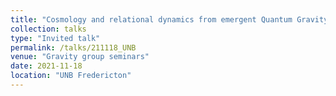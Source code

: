 ```yaml
---
title: "Cosmology and relational dynamics from emergent Quantum Gravity"
collection: talks
type: "Invited talk"
permalink: /talks/211118_UNB
venue: "Gravity group seminars"
date: 2021-11-18
location: "UNB Fredericton"
---
```

